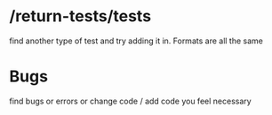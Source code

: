 # /return-tests/tests

find another type of test and try adding it in. Formats are all the same

# Bugs

find bugs or errors or change code / add code you feel necessary
